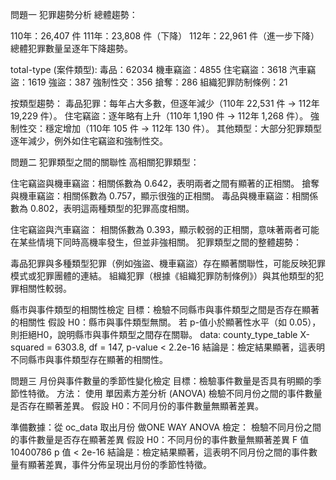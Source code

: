 問題一
犯罪趨勢分析
總體趨勢：

110年：26,407 件
111年：23,808 件（下降）
112年：22,961 件（進一步下降）
總體犯罪數量呈逐年下降趨勢。

total-type (案件類型):
毒品：62034
機車竊盜：4855
住宅竊盜：3618
汽車竊盜：1619
強盜：387
強制性交：356
搶奪：286
組織犯罪防制條例：21

按類型趨勢：
毒品犯罪：每年占大多數，但逐年減少（110年 22,531 件 → 112年 19,229 件）。
住宅竊盜：逐年略有上升（110年 1,190 件 → 112年 1,268 件）。
強制性交：穩定增加（110年 105 件 → 112年 130 件）。
其他類型：大部分犯罪類型逐年減少，例外如住宅竊盜和強制性交。

問題二
犯罪類型之間的關聯性
高相關犯罪類型：

住宅竊盜與機車竊盜：相關係數為 0.642，表明兩者之間有顯著的正相關。
搶奪與機車竊盜：相關係數為 0.757，顯示很強的正相關。
毒品與機車竊盜：相關係數為 0.802，表明這兩種類型的犯罪高度相關。

住宅竊盜與汽車竊盜：
相關係數為 0.393，顯示較弱的正相關，意味著兩者可能在某些情境下同時高機率發生，但並非強相關。
犯罪類型之間的整體趨勢：

毒品犯罪與多種類型犯罪（例如強盜、機車竊盜）存在顯著關聯性，可能反映犯罪模式或犯罪團體的連結。
組織犯罪（根據《組織犯罪防制條例》）與其他類型的犯罪相關性較弱。

縣市與事件類型的相關性檢定
目標：檢驗不同縣市與事件類型之間是否存在顯著的相關性
假設 H0：縣市與事件類型無關。
若 p-值小於顯著性水平（如 0.05），則拒絕H0，說明縣市與事件類型之間存在關聯。
data:  county_type_table
X-squared = 6303.8, df = 147, p-value < 2.2e-16
結論是：檢定結果顯著，這表明不同縣市與事件類型存在顯著的相關性。

問題三
月份與事件數量的季節性變化檢定
目標：檢驗事件數量是否具有明顯的季節性特徵。
方法：
使用 單因素方差分析 (ANOVA) 檢驗不同月份之間的事件數量是否存在顯著差異。
假設 H0：不同月份的事件數量無顯著差異。

準備數據：從 oc_data 取出月份
做ONE WAY ANOVA 檢定：
檢驗不同月份之間的事件數量是否存在顯著差異
假設 H0：不同月份的事件數量無顯著差異
F 值	10400786
p 值	< 2e-16
結論是：檢定結果顯著，這表明不同月份之間的事件數量有顯著差異，事件分佈呈現出月份的季節性特徵。